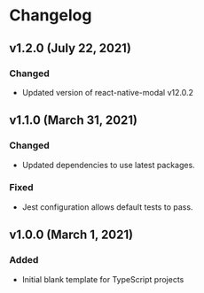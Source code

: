 # Changelog

## v1.2.0 (July 22, 2021)

### Changed
- Updated version of react-native-modal v12.0.2

## v1.1.0 (March 31, 2021)

### Changed
-   Updated dependencies to use latest packages.

### Fixed
-   Jest configuration allows default tests to pass.

## v1.0.0 (March 1, 2021)

### Added
-   Initial blank template for TypeScript projects